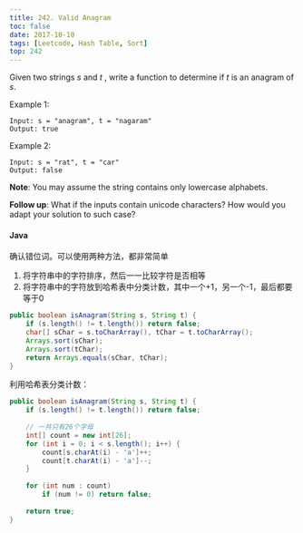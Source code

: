 ```yaml
---
title: 242. Valid Anagram
toc: false
date: 2017-10-10
tags: [Leetcode, Hash Table, Sort]
top: 242
---
```



Given two strings $s$ and $t$ , write a function to determine if $t$ is an anagram of $s$.

Example 1:

```
Input: s = "anagram", t = "nagaram"
Output: true
```

Example 2:

```
Input: s = "rat", t = "car"
Output: false
```

**Note**: You may assume the string contains only lowercase alphabets.

**Follow up**: What if the inputs contain unicode characters? How would you adapt your solution to such case?

#### Java

确认错位词。可以使用两种方法，都非常简单
 
 1. 将字符串中的字符排序，然后一一比较字符是否相等
 2. 将字符串中的字符放到哈希表中分类计数，其中一个+1，另一个-1，最后都要等于0
 
```Java
public boolean isAnagram(String s, String t) {
    if (s.length() != t.length()) return false;
    char[] sChar = s.toCharArray(), tChar = t.toCharArray();
    Arrays.sort(sChar);
    Arrays.sort(tChar);
    return Arrays.equals(sChar, tChar);
}
```

利用哈希表分类计数：

```Java
public boolean isAnagram(String s, String t) {
    if (s.length() != t.length()) return false;
    
    // 一共只有26个字母
    int[] count = new int[26];
    for (int i = 0; i < s.length(); i++) {
        count[s.charAt(i) - 'a']++;
        count[t.charAt(i) - 'a']--;
    }
    
    for (int num : count)
        if (num != 0) return false;
        
    return true;
}
```
